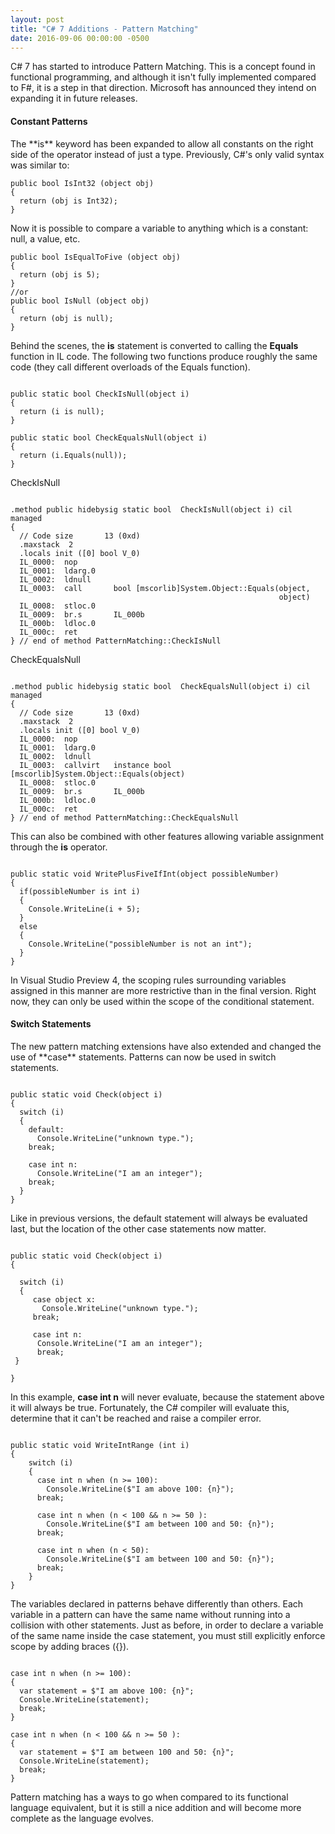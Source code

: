 ```yaml
---
layout: post
title: "C# 7 Additions - Pattern Matching"
date: 2016-09-06 00:00:00 -0500
---
```

C# 7 has started to introduce Pattern Matching.  This is a concept found in functional programming, and although it isn't fully implemented compared to F#, it is a step in that direction.  Microsoft has announced they intend on expanding it in future releases. 

<h4>Constant Patterns</h4> 
The **is** keyword has been expanded to allow all constants on the right side of the operator instead of just a type.  Previously, C#'s only valid syntax was similar to: 

```
public bool IsInt32 (object obj)
{
  return (obj is Int32);
}
```


Now it is possible to compare a variable to anything which is a constant: null, a value, etc. 

```
public bool IsEqualToFive (object obj)
{
  return (obj is 5);
}
//or 
public bool IsNull (object obj)
{
  return (obj is null);
}

```

Behind the scenes, the **is** statement is converted to calling the **Equals** function in IL code.  The following two functions produce roughly the same code (they call different overloads of the Equals function). 


```

public static bool CheckIsNull(object i)
{
  return (i is null);
}

public static bool CheckEqualsNull(object i)
{
  return (i.Equals(null));
}

```


CheckIsNull

```

.method public hidebysig static bool  CheckIsNull(object i) cil managed
{
  // Code size       13 (0xd)
  .maxstack  2
  .locals init ([0] bool V_0)
  IL_0000:  nop
  IL_0001:  ldarg.0
  IL_0002:  ldnull
  IL_0003:  call       bool [mscorlib]System.Object::Equals(object,
                                                            object)
  IL_0008:  stloc.0
  IL_0009:  br.s       IL_000b
  IL_000b:  ldloc.0
  IL_000c:  ret
} // end of method PatternMatching::CheckIsNull

```


CheckEqualsNull

```

.method public hidebysig static bool  CheckEqualsNull(object i) cil managed
{
  // Code size       13 (0xd)
  .maxstack  2
  .locals init ([0] bool V_0)
  IL_0000:  nop
  IL_0001:  ldarg.0
  IL_0002:  ldnull
  IL_0003:  callvirt   instance bool [mscorlib]System.Object::Equals(object)
  IL_0008:  stloc.0
  IL_0009:  br.s       IL_000b
  IL_000b:  ldloc.0
  IL_000c:  ret
} // end of method PatternMatching::CheckEqualsNull

```


This can also be combined with other features allowing variable assignment through the **is** operator.


```

public static void WritePlusFiveIfInt(object possibleNumber)
{
  if(possibleNumber is int i)
  {
    Console.WriteLine(i + 5);
  }
  else
  {
    Console.WriteLine("possibleNumber is not an int");
  }
}

```


In Visual Studio Preview 4, the scoping rules surrounding variables assigned in this manner are more restrictive than in the final version.  Right now, they can only be used within the scope of the conditional statement. 

<h4>Switch Statements</h4>
The new pattern matching extensions have also extended and changed the use of **case** statements.  Patterns can now be used in switch statements.  


```

public static void Check(object i)
{
  switch (i)
  {
    default:
      Console.WriteLine("unknown type.");
    break;

    case int n:
      Console.WriteLine("I am an integer");
    break;
  }
}

```


Like in previous versions, the default statement will always be evaluated last, but the location of the other case statements now matter.  

```

public static void Check(object i)
{

  switch (i)
  {
     case object x:
       Console.WriteLine("unknown type.");
     break;

     case int n:
      Console.WriteLine("I am an integer");
      break;
 }

}

```

In this example, **case int n** will never evaluate, because the statement above it will always be true.  Fortunately, the C# compiler will evaluate this, determine that it can't be reached and raise a compiler error.  

```

public static void WriteIntRange (int i)
{
    switch (i)
    {
      case int n when (n >= 100):
        Console.WriteLine($"I am above 100: {n}");
      break;

      case int n when (n < 100 && n >= 50 ):
        Console.WriteLine($"I am between 100 and 50: {n}");
      break;

      case int n when (n < 50):
        Console.WriteLine($"I am between 100 and 50: {n}");
      break;
    }
}

```


The variables declared in patterns behave differently than others.  Each variable in a pattern can have the same name without running into a collision with other statements.  Just as before, in order to declare a variable of the same name inside the case statement, you must still explicitly enforce scope by adding braces ({}).  

```

case int n when (n >= 100):
{
  var statement = $"I am above 100: {n}";
  Console.WriteLine(statement);
  break;
}

case int n when (n < 100 && n >= 50 ):
{
  var statement = $"I am between 100 and 50: {n}";
  Console.WriteLine(statement);
  break;
}

```


Pattern matching has a ways to go when compared to its functional language equivalent, but it is still a nice addition and will become more complete as the language evolves.